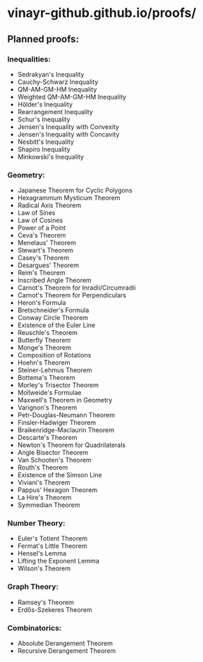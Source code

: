 # vinayr-github.github.io/proofs/
## Planned proofs:

### Inequalities:
* Sedrakyan's Inequality
* Cauchy-Schwarz Inequality
* QM-AM-GM-HM Inequality
* Weighted QM-AM-GM-HM Inequality
* Hölder's Inequality
* Rearrangement Inequality
* Schur's Inequality
* Jensen's Inequality with Convexity
* Jensen's Inequality with Concavity
* Nesbitt's Inequality
* Shapiro Inequality
* Minkowski's Inequality

### Geometry:
* Japanese Theorem for Cyclic Polygons
* Hexagrammum Mysticum Theorem
* Radical Axis Theorem
* Law of Sines
* Law of Cosines
* Power of a Point
* Ceva's Theorem
* Menelaus' Theorem
* Stewart's Theorem
* Casey's Theorem
* Desargues' Theorem
* Reim's Theorem
* Inscribed Angle Theorem
* Carnot's Theorem for Inradii/Circumradii
* Carnot's Theorem for Perpendiculars
* Heron's Formula
* Bretschneider's Formula
* Conway Circle Theorem
* Existence of the Euler Line
* Reuschle's Theorem
* Butterfly Theorem
* Monge's Theorem
* Composition of Rotations
* Hoehn's Theorem
* Steiner-Lehmus Theorem
* Bottema's Theorem
* Morley's Trisector Theorem
* Mollweide's Formulae
* Maxwell's Theorem in Geometry
* Varignon's Theorem
* Petr-Douglas-Neumann Theorem
* Finsler-Hadwiger Theorem
* Braikenridge-Maclaurin Theorem
* Descarte's Theorem
* Newton's Theorem for Quadrilaterals
* Angle Bisector Theorem
* Van Schooten's Theorem
* Routh's Theorem
* Existence of the Simson Line
* Viviani's Theorem
* Pappus' Hexagon Theorem
* La Hire's Theorem
* Symmedian Theorem

### Number Theory:
* Euler's Totient Theorem
* Fermat's Little Theorem
* Hensel's Lemma
* Lifting the Exponent Lemma
* Wilson's Theorem

### Graph Theory:
* Ramsey's Theorem
* Erdős-Szekeres Theorem

### Combinatorics:
* Absolute Derangement Theorem
* Recursive Derangement Theorem